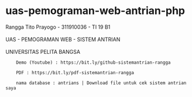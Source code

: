 # uas-pemograman-web-antrian-php

Rangga Tito Prayogo - 311910036 - TI 19 B1
<br />
<br />
UAS - PEMOGRAMAN WEB - SISTEM ANTRIAN
<br />
<br />
UNIVERSITAS PELITA BANGSA

        Demo (Youtube) : https://bit.ly/github-sistemantrian-rangga

        PDF : https://bit.ly/pdf-sistemantrian-rangga
        
        nama database : antrians | Download file untuk cek sistem antrian saya
